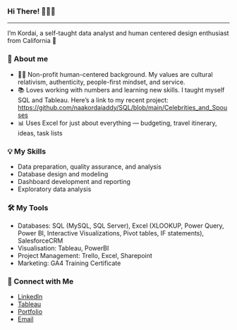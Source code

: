 ### Hi There! 👩🏾‍💻

---

I’m Kordai, a self-taught data analyst and human centered design enthusiast from California 🌄

### 🌟 About me

- 🫶🏾 Non-profit human-centered background. My values are cultural relativism, authenticity, people-first mindset, and service.
- 📚 Loves working with numbers and learning new skills. I taught myself SQL and Tableau. Here’s a link to my recent project: https://github.com/naakordaiaddy/SQL/blob/main/Celebrities_and_Spouses
- 📊 Uses Excel for just about everything — budgeting, travel itinerary, ideas, task lists

### 💡 My Skills

- Data preparation, quality assurance, and analysis
- Database design and modeling
- Dashboard development and reporting
- Exploratory data analysis

### 🛠️ My Tools

- Databases: SQL (MySQL, SQL Server), Excel (XLOOKUP, Power Query, Power BI, Interactive Visualizations, Pivot tables, IF statements), SalesforceCRM
- Visualisation: Tableau, PowerBI
- Project Management: Trello, Excel, Sharepoint
- Marketing: GA4 Training Certificate

### 🧩 Connect with Me

- [LinkedIn](https://www.linkedin.com/in/kordai)
- [Tableau](https://public.tableau.com/app/profile/kordai)
- [Portfolio](https://kordai.me/)
- [Email](mailto:naakordaiaddy@gmail.com)
